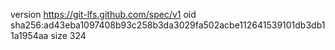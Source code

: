 version https://git-lfs.github.com/spec/v1
oid sha256:ad43eba1097408b93c258b3da3029fa502acbe112641539101db3db11a1954aa
size 324
